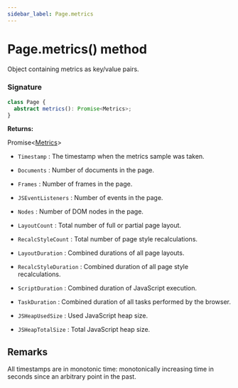 ```yaml
---
sidebar_label: Page.metrics
---
```


# Page.metrics() method

Object containing metrics as key/value pairs.

### Signature

```typescript
class Page {
  abstract metrics(): Promise<Metrics>;
}
```

**Returns:**

Promise&lt;[Metrics](./puppeteer.metrics.md)&gt;

- `Timestamp` : The timestamp when the metrics sample was taken.

- `Documents` : Number of documents in the page.

- `Frames` : Number of frames in the page.

- `JSEventListeners` : Number of events in the page.

- `Nodes` : Number of DOM nodes in the page.

- `LayoutCount` : Total number of full or partial page layout.

- `RecalcStyleCount` : Total number of page style recalculations.

- `LayoutDuration` : Combined durations of all page layouts.

- `RecalcStyleDuration` : Combined duration of all page style recalculations.

- `ScriptDuration` : Combined duration of JavaScript execution.

- `TaskDuration` : Combined duration of all tasks performed by the browser.

- `JSHeapUsedSize` : Used JavaScript heap size.

- `JSHeapTotalSize` : Total JavaScript heap size.

## Remarks

All timestamps are in monotonic time: monotonically increasing time in seconds since an arbitrary point in the past.

